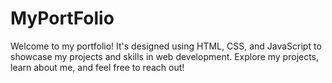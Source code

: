 # MyPortFolio
Welcome to my portfolio! It's designed using HTML, CSS, and JavaScript to showcase my projects and skills in web development. Explore my projects, learn about me, and feel free to reach out!
